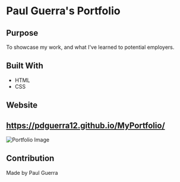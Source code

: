# Paul Guerra's Portfolio

## Purpose

To showcase my work, and what I've learned to potential employers.

## Built With

- HTML
- CSS

## Website

## https://pdguerra12.github.io/MyPortfolio/

![Portfolio Image](https://user-images.githubusercontent.com/92958186/163506479-c0ff1797-c915-4807-bff1-694f225a644a.png)

## Contribution

Made by Paul Guerra
